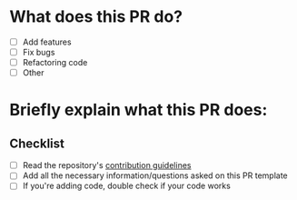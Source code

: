 # What does this PR do?
- [ ] Add features
- [ ] Fix bugs
- [ ] Refactoring code
- [ ] Other

# Briefly explain what this PR does:


## Checklist
- [ ] Read the repository's [contribution guidelines](https://github.com/Existential-Kernel/PogVM/blob/main/CONTRIBUTING)
- [ ] Add all the necessary information/questions asked on this PR template
- [ ] If you're adding code, double check if your code works